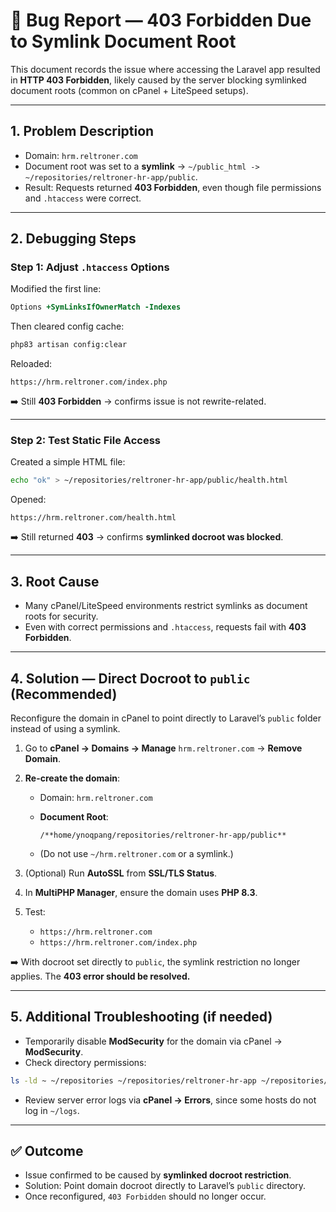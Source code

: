 # 🐛 Bug Report — 403 Forbidden Due to Symlink Document Root

This document records the issue where accessing the Laravel app resulted in **HTTP 403 Forbidden**, likely caused by the server blocking symlinked document roots (common on cPanel + LiteSpeed setups).

---

## 1. Problem Description

- Domain: `hrm.reltroner.com`
- Document root was set to a **symlink** → `~/public_html -> ~/repositories/reltroner-hr-app/public`.
- Result: Requests returned **403 Forbidden**, even though file permissions and `.htaccess` were correct.

---

## 2. Debugging Steps

### Step 1: Adjust `.htaccess` Options

Modified the first line:

```apache
Options +SymLinksIfOwnerMatch -Indexes
````

Then cleared config cache:

```bash
php83 artisan config:clear
```

Reloaded:

```
https://hrm.reltroner.com/index.php
```

➡️ Still **403 Forbidden** → confirms issue is not rewrite-related.

---

### Step 2: Test Static File Access

Created a simple HTML file:

```bash
echo "ok" > ~/repositories/reltroner-hr-app/public/health.html
```

Opened:

```
https://hrm.reltroner.com/health.html
```

➡️ Still returned **403** → confirms **symlinked docroot was blocked**.

---

## 3. Root Cause

* Many cPanel/LiteSpeed environments restrict symlinks as document roots for security.
* Even with correct permissions and `.htaccess`, requests fail with **403 Forbidden**.

---

## 4. Solution — Direct Docroot to `public` (Recommended)

Reconfigure the domain in cPanel to point directly to Laravel’s `public` folder instead of using a symlink.

1. Go to **cPanel → Domains → Manage** `hrm.reltroner.com` → **Remove Domain**.
2. **Re-create the domain**:

   * Domain: `hrm.reltroner.com`
   * **Document Root**:

     ```
     /**home/ynoqpang/repositories/reltroner-hr-app/public**
     ```
   * (Do not use `~/hrm.reltroner.com` or a symlink.)
3. (Optional) Run **AutoSSL** from **SSL/TLS Status**.
4. In **MultiPHP Manager**, ensure the domain uses **PHP 8.3**.
5. Test:

   * `https://hrm.reltroner.com`
   * `https://hrm.reltroner.com/index.php`

➡️ With docroot set directly to `public`, the symlink restriction no longer applies.
The **403 error should be resolved.**

---

## 5. Additional Troubleshooting (if needed)

* Temporarily disable **ModSecurity** for the domain via cPanel → **ModSecurity**.
* Check directory permissions:

```bash
ls -ld ~ ~/repositories ~/repositories/reltroner-hr-app ~/repositories/reltroner-hr-app/public
```

* Review server error logs via **cPanel → Errors**, since some hosts do not log in `~/logs`.

---

## ✅ Outcome

* Issue confirmed to be caused by **symlinked docroot restriction**.
* Solution: Point domain docroot directly to Laravel’s `public` directory.
* Once reconfigured, `403 Forbidden` should no longer occur.

